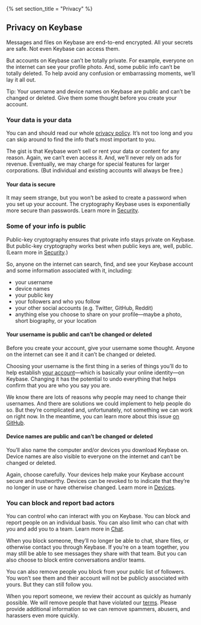 {% set section_title = "Privacy" %}

## Privacy on Keybase  
Messages and files on Keybase are end-to-end encrypted. All your secrets are safe. Not even Keybase can access them. 

But accounts on Keybase can’t be totally private. For example, everyone on the internet can see your profile photo. And, some public info can’t be totally deleted. To help avoid any confusion or embarrassing moments, we’ll lay it all out.

Tip: Your username and device names on Keybase are public and can’t be changed or deleted. Give them some thought before you create your account.

### Your data is your data 
You can and should read our whole [privacy policy](https://keybase.io/docs/privacypolicy). It’s not too long and you can skip around to find the info that’s most important to you. 

The gist is that Keybase won’t sell or rent your data or content for any reason. Again, we can’t even access it. And, we’ll never rely on ads for revenue. Eventually, we may charge for special features for larger corporations. (But individual and existing accounts will always be free.)
 
#### Your data is secure
It may seem strange, but you won’t be asked to create a password when you set up your account. The cryptography Keybase uses is exponentially more secure than passwords. Learn more in [Security](/getting-started/security).

### Some of your info is public 
Public-key cryptography ensures that private info stays private on Keybase. But public-key cryptography works best when public keys are, well, public. (Learn more in [Security](getting-started/security).)

So, anyone on the internet can search, find, and see your Keybase account and some information associated with it, including:
* your username 
* device names 
* your public key
* your followers and who you follow
* your other social accounts (e.g. Twitter, GitHub, Reddit)
* anything else you choose to share on your profile—maybe a photo, short biography, or your location 

#### Your username is public and can’t be changed or deleted 
Before you create your account, give your username some thought. Anyone on the internet can see it and it can’t be changed or deleted.

Choosing your username is the first thing in a series of things you’ll do to help establish [your account](/your-account)—which is basically your online identity—on Keybase. Changing it has the potential to undo everything that helps confirm that you are who you say you are. 

We know there are lots of reasons why people may need to change their usernames. And there are solutions we could implement to help people do so. But they’re complicated and, unfortunately, not something we can work on right now. In the meantime, you can learn more about this issue [on GitHub](https://github.com/keybase/keybase-issues/issues/2842#issuecomment-283706335).

#### Device names are public and can’t be changed or deleted
You’ll also name the computer and/or devices you download Keybase on. Device names are also visible to everyone on the internet and can’t be changed or deleted.

Again, choose carefully. Your devices help make your Keybase account secure and trustworthy. Devices can be revoked to to indicate that they’re no longer in use or have otherwise changed. Learn more in [Devices](/account/devices).

### You can block and report bad actors
You can control who can interact with you on Keybase. You can block and report people on an individual basis. You can also limit who can chat with you and add you to a team. Learn more in [Chat](chat/blocking).

When you block someone, they’ll no longer be able to chat, share files, or otherwise contact you through Keybase. If you’re on a team together, you may still be able to see messages they share with that team. But you can also choose to block entire conversations and/or teams.

You can also remove people you block from your public list of followers. You won’t see them and their account will not be publicly associated with yours. But they can still follow you. 

When you report someone, we review their account as quickly as humanly possible. We will remove people that have violated our [terms](https://keybase.io/docs/terms). Please provide additional information so we can remove spammers, abusers, and harassers even more quickly.



